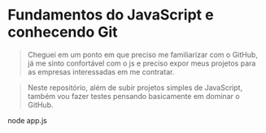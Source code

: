<h1>Fundamentos do JavaScript e conhecendo Git</h1>

>Cheguei em um ponto em que preciso me familiarizar com o GitHub, já me sinto confortável com o js e preciso expor meus projetos para as empresas interessadas em me contratar.

>Neste repositório, além de subir projetos simples de JavaScript, também vou fazer testes pensando basicamente em dominar o GitHub.

node app.js
